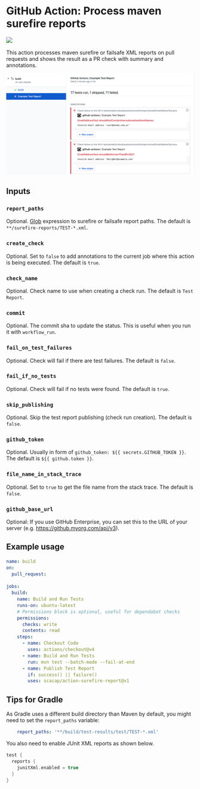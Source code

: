 # GitHub Action: Process maven surefire reports

![](https://github.com/scacap/action-surefire-report/workflows/build/badge.svg)


This action processes maven surefire or failsafe XML reports on pull requests and shows the result as a PR check with summary and annotations.

![Screenshot](./screenshot.png)

## Inputs

### `report_paths`

Optional. [Glob](https://github.com/actions/toolkit/tree/master/packages/glob) expression to surefire or failsafe report paths. The default is `**/surefire-reports/TEST-*.xml`.

### `create_check`

Optional. Set to `false` to add annotations to the current job where this action is being executed. The default is `true`.

### `check_name`

Optional. Check name to use when creating a check run. The default is `Test Report`.

### `commit`

Optional. The commit sha to update the status. This is useful when you run it with `workflow_run`.

### `fail_on_test_failures`

Optional. Check will fail if there are test failures. The default is `false`.

### `fail_if_no_tests`

Optional. Check will fail if no tests were found. The default is `true`.

### `skip_publishing`

Optional. Skip the test report publishing (check run creation). The default is `false`.

### `github_token`

Optional. Usually in form of `github_token: ${{ secrets.GITHUB_TOKEN }}`. The default is `${{ github.token }}`.

### `file_name_in_stack_trace`

Optional. Set to `true` to get the file name from the stack trace. The default is `false`.

### `github_base_url`

Optional: If you use GitHub Enterprise, you can set this to the URL of your server (e.g. https://github.myorg.com/api/v3).


## Example usage

```yml
name: build
on:
  pull_request:

jobs:
  build:
    name: Build and Run Tests
    runs-on: ubuntu-latest
    # Permissions block is optional, useful for dependabot checks
    permissions:
      checks: write
      contents: read
    steps:
      - name: Checkout Code
        uses: actions/checkout@v4
      - name: Build and Run Tests
        run: mvn test --batch-mode --fail-at-end
      - name: Publish Test Report
        if: success() || failure()
        uses: scacap/action-surefire-report@v1
```

## Tips for Gradle

As Gradle uses a different build directory than Maven by default, you might need to set the `report_paths` variable:

```yaml
    report_paths: '**/build/test-results/test/TEST-*.xml'
```

You also need to enable JUnit XML reports as shown below.

```groovy
test {
  reports {
    junitXml.enabled = true
  }
}
```
